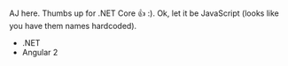 AJ here. Thumbs up for .NET Core :+1: :). Ok, let it be JavaScript (looks like you have them names hardcoded).
* .NET
* Angular 2